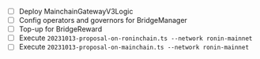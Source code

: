 - [ ] Deploy MainchainGatewayV3Logic
- [ ] Config operators and governors for BridgeManager
- [ ] Top-up for BridgeReward
- [ ] Execute `20231013-proposal-on-roninchain.ts --network ronin-mainnet`
- [ ] Execute `20231013-proposal-on-mainchain.ts --network ronin-mainnet`
